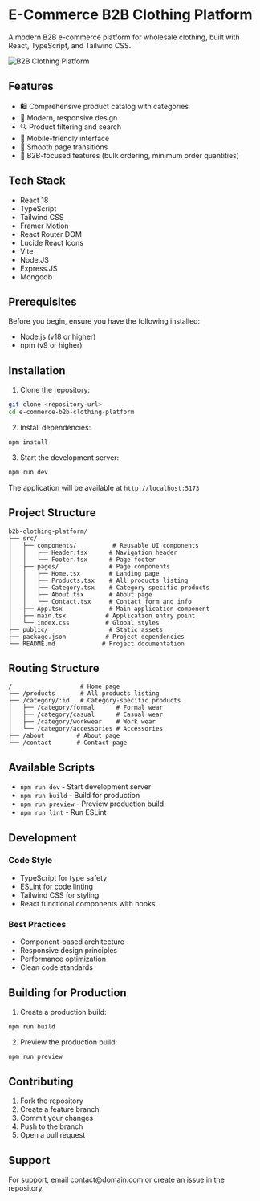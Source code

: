 # E-Commerce B2B Clothing Platform

A modern B2B e-commerce platform for wholesale clothing, built with React, TypeScript, and Tailwind CSS.

![B2B Clothing Platform](https://images.unsplash.com/photo-1441986300917-64674bd600d8)

## Features

- 🛍️ Comprehensive product catalog with categories
- 🎨 Modern, responsive design
- 🔍 Product filtering and search
- 📱 Mobile-friendly interface
- 🔄 Smooth page transitions
- 💼 B2B-focused features (bulk ordering, minimum order quantities)

## Tech Stack

- React 18
- TypeScript
- Tailwind CSS
- Framer Motion
- React Router DOM
- Lucide React Icons
- Vite
- Node.JS
- Express.JS
- Mongodb

## Prerequisites

Before you begin, ensure you have the following installed:
- Node.js (v18 or higher)
- npm (v9 or higher)

## Installation

1. Clone the repository:
```bash
git clone <repository-url>
cd e-commerce-b2b-clothing-platform
```

2. Install dependencies:
```bash
npm install
```

3. Start the development server:
```bash
npm run dev
```

The application will be available at `http://localhost:5173`

## Project Structure

```
b2b-clothing-platform/
├── src/
│   ├── components/          # Reusable UI components
│   │   ├── Header.tsx      # Navigation header
│   │   └── Footer.tsx      # Page footer
│   ├── pages/              # Page components
│   │   ├── Home.tsx        # Landing page
│   │   ├── Products.tsx    # All products listing
│   │   ├── Category.tsx    # Category-specific products
│   │   ├── About.tsx       # About page
│   │   └── Contact.tsx     # Contact form and info
│   ├── App.tsx             # Main application component
│   ├── main.tsx           # Application entry point
│   └── index.css          # Global styles
├── public/                 # Static assets
├── package.json           # Project dependencies
└── README.md             # Project documentation
```

## Routing Structure

```
/                   # Home page
├── /products       # All products listing
├── /category/:id   # Category-specific products
│   ├── /category/formal      # Formal wear
│   ├── /category/casual      # Casual wear
│   ├── /category/workwear    # Work wear
│   └── /category/accessories # Accessories
├── /about         # About page
└── /contact       # Contact page
```

## Available Scripts

- `npm run dev` - Start development server
- `npm run build` - Build for production
- `npm run preview` - Preview production build
- `npm run lint` - Run ESLint

## Development

### Code Style

- TypeScript for type safety
- ESLint for code linting
- Tailwind CSS for styling
- React functional components with hooks

### Best Practices

- Component-based architecture
- Responsive design principles
- Performance optimization
- Clean code standards

## Building for Production

1. Create a production build:
```bash
npm run build
```

2. Preview the production build:
```bash
npm run preview
```

## Contributing

1. Fork the repository
2. Create a feature branch
3. Commit your changes
4. Push to the branch
5. Open a pull request


## Support

For support, email contact@domain.com or create an issue in the repository.
